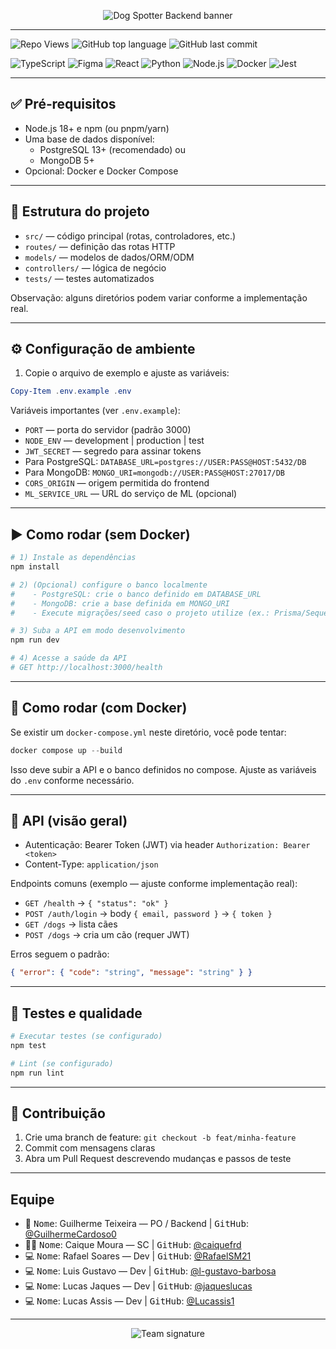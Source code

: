 <p align="center">
  <img src="https://readme-typing-svg.herokuapp.com?size=28&duration=4000&color=36BCF7&center=true&vCenter=true&width=600&lines=🐶+Dog+Spotter+;API+em+Nuvem+para+Localizar+C%C3%A3es;Candago+Building+Tech+" alt="Dog Spotter Backend banner">
</p>

---

![Repo Views](https://komarev.com/ghpvc/?username=candago-5&repo=backend&label=Views&color=blue&style=flat)
![GitHub top language](https://img.shields.io/github/languages/top/candago-5/backend?style=flat&color=green)
![GitHub last commit](https://img.shields.io/github/last-commit/candago-5/backend?color=yellow)


![TypeScript](https://img.shields.io/badge/-TypeScript-333333?style=flat&logo=typescript)
![Figma](https://img.shields.io/badge/-Figma-333333?style=flat&logo=figma)
![React](https://img.shields.io/badge/-React-333333?style=flat&logo=react)
![Python](https://img.shields.io/badge/-Python-333333?style=flat&logo=python)
![Node.js](https://img.shields.io/badge/-Node.js-333333?style=flat&logo=node.js)
![Docker](https://img.shields.io/badge/-Docker-333333?style=flat&logo=docker)
![Jest](https://img.shields.io/badge/-Jest-333333?style=flat&logo=jest)




---

## ✅ Pré‑requisitos
- Node.js 18+ e npm (ou pnpm/yarn)
- Uma base de dados disponível:
  - PostgreSQL 13+ (recomendado) ou
  - MongoDB 5+
- Opcional: Docker e Docker Compose

---

## 📂 Estrutura do projeto
- `src/` — código principal (rotas, controladores, etc.)
- `routes/` — definição das rotas HTTP
- `models/` — modelos de dados/ORM/ODM
- `controllers/` — lógica de negócio
- `tests/` — testes automatizados

Observação: alguns diretórios podem variar conforme a implementação real.

---

## ⚙️ Configuração de ambiente
1) Copie o arquivo de exemplo e ajuste as variáveis:

```powershell
Copy-Item .env.example .env
```

Variáveis importantes (ver `.env.example`):
- `PORT` — porta do servidor (padrão 3000)
- `NODE_ENV` — development | production | test
- `JWT_SECRET` — segredo para assinar tokens
- Para PostgreSQL: `DATABASE_URL=postgres://USER:PASS@HOST:5432/DB`
- Para MongoDB: `MONGO_URI=mongodb://USER:PASS@HOST:27017/DB`
- `CORS_ORIGIN` — origem permitida do frontend
- `ML_SERVICE_URL` — URL do serviço de ML (opcional)

---

## ▶️ Como rodar (sem Docker)
```powershell
# 1) Instale as dependências
npm install

# 2) (Opcional) configure o banco localmente
#    - PostgreSQL: crie o banco definido em DATABASE_URL
#    - MongoDB: crie a base definida em MONGO_URI
#    - Execute migrações/seed caso o projeto utilize (ex.: Prisma/Sequelize/Mongoose)

# 3) Suba a API em modo desenvolvimento
npm run dev

# 4) Acesse a saúde da API
# GET http://localhost:3000/health
```

---

## 🐳 Como rodar (com Docker)
Se existir um `docker-compose.yml` neste diretório, você pode tentar:

```powershell
docker compose up --build
```

Isso deve subir a API e o banco definidos no compose. Ajuste as variáveis do `.env` conforme necessário.

---

## 📘 API (visão geral)
- Autenticação: Bearer Token (JWT) via header `Authorization: Bearer <token>`
- Content-Type: `application/json`

Endpoints comuns (exemplo — ajuste conforme implementação real):
- `GET /health` → `{ "status": "ok" }`
- `POST /auth/login` → body `{ email, password }` → `{ token }`
- `GET /dogs` → lista cães
- `POST /dogs` → cria um cão (requer JWT)

Erros seguem o padrão:
```json
{ "error": { "code": "string", "message": "string" } }
```

---

## 🧪 Testes e qualidade
```powershell
# Executar testes (se configurado)
npm test

# Lint (se configurado)
npm run lint
```

---

## 🤝 Contribuição
1) Crie uma branch de feature: `git checkout -b feat/minha-feature`
2) Commit com mensagens claras
3) Abra um Pull Request descrevendo mudanças e passos de teste

---

##  Equipe
- 🤖 <kbd>Nome</kbd>: Guilherme Teixeira — PO / Backend | <kbd>GitHub</kbd>: [@GuilhermeCardoso0](https://github.com/Guilhermecardoso0)
- 👨‍💻 <kbd>Nome</kbd>: Caique Moura — SC | <kbd>GitHub</kbd>: [@caiquefrd](https://github.com/caiquefrd)
- 💻 <kbd>Nome</kbd>: Rafael Soares — Dev | <kbd>GitHub</kbd>: [@RafaelSM21](https://github.com/RafaelSM21)
- 💻 <kbd>Nome</kbd>: Luis Gustavo — Dev | <kbd>GitHub</kbd>: [@l-gustavo-barbosa](https://github.com/l-gustavo-barbosa)
- 💻 <kbd>Nome</kbd>: Lucas Jaques — Dev | <kbd>GitHub</kbd>: [@jaqueslucas](https://github.com/jaqueslucas)
- 💻 <kbd>Nome</kbd>: Lucas Assis — Dev | <kbd>GitHub</kbd>: [@Lucassis1](https://github.com/Lucassis1)

---

<p align="center">
  <img src="https://readme-typing-svg.herokuapp.com?size=24&duration=4000&color=FF5733&center=true&vCenter=true&width=500&lines=+Candago+Building+Tech+" alt="Team signature">
</p>
